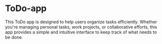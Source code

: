 # ToDo-app
This ToDo app is designed to help users organize tasks efficiently. Whether you're managing personal tasks, work projects, or collaborative efforts, this app provides a simple and intuitive interface to keep track of what needs to be done.
